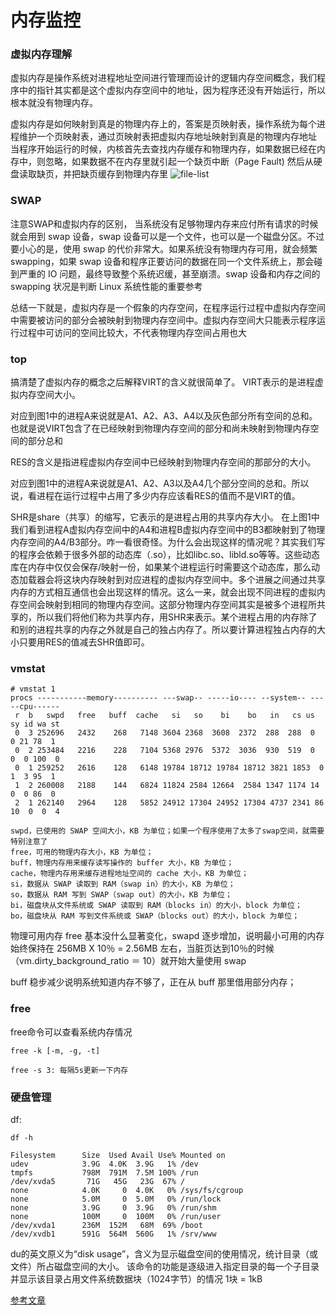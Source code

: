 # 内存监控

### 虚拟内存理解

虚拟内存是操作系统对进程地址空间进行管理而设计的逻辑内存空间概念，我们程序中的指针其实都是这个虚拟内存空间中的地址，因为程序还没有开始运行，所以根本就没有物理内存。

虚拟内存是如何映射到真是的物理内存上的，答案是页映射表，操作系统为每个进程维护一个页映射表，通过页映射表把虚拟内存地址映射到真是的物理内存地址
当程序开始运行的时候，内核首先去查找内存缓存和物理内存，如果数据已经在内存中，则忽略，如果数据不在内存里就引起一个缺页中断（Page Fault) 然后从硬盘读取缺页，并把缺页缓存到物理内存里
![file-list](http://www.bo56.com/wp-content/uploads/2013/08/t1.png)

### SWAP

注意SWAP和虚拟内存的区别， 当系统没有足够物理内存来应付所有请求的时候就会用到 swap 设备，swap 设备可以是一个文件，也可以是一个磁盘分区。不过要小心的是，使用 swap 的代价非常大。如果系统没有物理内存可用，就会频繁 swapping，如果 swap 设备和程序正要访问的数据在同一个文件系统上，那会碰到严重的 IO 问题，最终导致整个系统迟缓，甚至崩溃。swap 设备和内存之间的 swapping 状况是判断 Linux 系统性能的重要参考



总结一下就是，虚拟内存是一个假象的内存空间，在程序运行过程中虚拟内存空间中需要被访问的部分会被映射到物理内存空间中。虚拟内存空间大只能表示程序运行过程中可访问的空间比较大，不代表物理内存空间占用也大

### top

搞清楚了虚拟内存的概念之后解释VIRT的含义就很简单了。
VIRT表示的是进程虚拟内存空间大小。

对应到图1中的进程A来说就是A1、A2、A3、A4以及灰色部分所有空间的总和。也就是说VIRT包含了在已经映射到物理内存空间的部分和尚未映射到物理内存空间的部分总和

RES的含义是指进程虚拟内存空间中已经映射到物理内存空间的那部分的大小。

对应到图1中的进程A来说就是A1、A2、A3以及A4几个部分空间的总和。所以说，看进程在运行过程中占用了多少内存应该看RES的值而不是VIRT的值。

SHR是share（共享）的缩写，它表示的是进程占用的共享内存大小。
在上图1中我们看到进程A虚拟内存空间中的A4和进程B虚拟内存空间中的B3都映射到了物理内存空间的A4/B3部分。咋一看很奇怪。为什么会出现这样的情况呢？其实我们写的程序会依赖于很多外部的动态库（.so），比如libc.so、libld.so等等。这些动态库在内存中仅仅会保存/映射一份，如果某个进程运行时需要这个动态库，那么动态加载器会将这块内存映射到对应进程的虚拟内存空间中。多个进展之间通过共享内存的方式相互通信也会出现这样的情况。这么一来，就会出现不同进程的虚拟内存空间会映射到相同的物理内存空间。这部分物理内存空间其实是被多个进程所共享的，所以我们将他们称为共享内存，用SHR来表示。某个进程占用的内存除了和别的进程共享的内存之外就是自己的独占内存了。所以要计算进程独占内存的大小只要用RES的值减去SHR值即可。

### vmstat
```
# vmstat 1
procs -----------memory---------- ---swap-- -----io---- --system-- -----cpu------
 r  b   swpd   free   buff  cache   si   so    bi    bo   in   cs us sy id wa st
 0  3 252696   2432    268   7148 3604 2368  3608  2372  288  288  0  0 21 78  1
 0  2 253484   2216    228   7104 5368 2976  5372  3036  930  519  0  0  0 100  0
 0  1 259252   2616    128   6148 19784 18712 19784 18712 3821 1853  0  1  3 95  1
 1  2 260008   2188    144   6824 11824 2584 12664  2584 1347 1174 14  0  0 86  0
 2  1 262140   2964    128   5852 24912 17304 24952 17304 4737 2341 86 10  0  0  4

swpd，已使用的 SWAP 空间大小，KB 为单位；如果一个程序使用了太多了swap空间，就需要特别注意了
free，可用的物理内存大小，KB 为单位；
buff，物理内存用来缓存读写操作的 buffer 大小，KB 为单位；
cache，物理内存用来缓存进程地址空间的 cache 大小，KB 为单位；
si，数据从 SWAP 读取到 RAM（swap in）的大小，KB 为单位；
so，数据从 RAM 写到 SWAP（swap out）的大小，KB 为单位；
bi，磁盘块从文件系统或 SWAP 读取到 RAM（blocks in）的大小，block 为单位；
bo，磁盘块从 RAM 写到文件系统或 SWAP（blocks out）的大小，block 为单位；
```

物理可用内存 free 基本没什么显著变化，swapd 逐步增加，说明最小可用的内存始终保持在 256MB X 10％ = 2.56MB 左右，当脏页达到10％的时候（vm.dirty_background_ratio ＝ 10）就开始大量使用 swap


buff 稳步减少说明系统知道内存不够了，正在从 buff 那里借用部分内存；


### free
free命令可以查看系统内存情况
```
free -k [-m, -g, -t]

free -s 3: 每隔5s更新一下内存
```


### 硬盘管理

df:
```
df -h

Filesystem      Size  Used Avail Use% Mounted on
udev            3.9G  4.0K  3.9G   1% /dev
tmpfs           798M  791M  7.5M 100% /run
/dev/xvda5       71G   45G   23G  67% /
none            4.0K     0  4.0K   0% /sys/fs/cgroup
none            5.0M     0  5.0M   0% /run/lock
none            3.9G     0  3.9G   0% /run/shm
none            100M     0  100M   0% /run/user
/dev/xvda1      236M  152M   68M  69% /boot
/dev/xvdb1      591G  564M  560G   1% /srv/www

```

du的英文原义为“disk usage”，含义为显示磁盘空间的使用情况，统计目录（或文件）所占磁盘空间的大小。
该命令的功能是逐级进入指定目录的每一个子目录并显示该目录占用文件系统数据块（1024字节）的情况
1块 = 1kB

[参考文章](http://www.vpsee.com/2009/11/linux-system-performance-monitoring-memory/)


